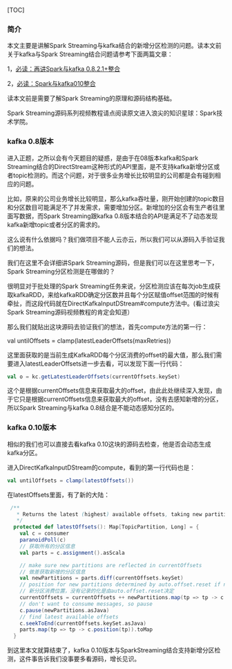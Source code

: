 [TOC]
### 简介
本文主要是讲解Spark Streaming与kafka结合的新增分区检测的问题。读本文前关于kafka与Spark Streaming结合问题请参考下面两篇文章：

1，[必读：再讲Spark与kafka 0.8.2.1+整合](https://mp.weixin.qq.com/s/FYw7dtQLLukAmkLqmQ0-Vg)

2，[必读：Spark与kafka010整合](https://mp.weixin.qq.com/s/AMxi1R2A-2wSEz8tsNc_vg)

读本文前是需要了解Spark Streaming的原理和源码结构基础。

Spark Streaming源码系列视频教程请点阅读原文进入浪尖的知识星球：Spark技术学院。

### kafka 0.8版本

进入正题，之所以会有今天题目的疑惑，是由于在08版本kafka和Spark Streaming结合的DirectStream这种形式的API里面，是不支持kafka新增分区或者topic检测的。而这个问题，对于很多业务增长比较明显的公司都是会有碰到相应的问题。

比如，原来的公司业务增长比较明显，那么kafka吞吐量，刚开始创建的topic数目和分区数目可能满足不了并发需求，需要增加分区。新增加的分区会有生产者往里面写数据，而Spark Streaming跟kafka 0.8版本结合的API是满足不了动态发现kafka新增topic或者分区的需求的。

这么说有什么依据吗？我们做项目不能人云亦云，所以我们可以从源码入手验证我们的想法。

我们在这里不会详细讲Spark Streaming源码，但是我们可以在这里思考一下，Spark Streaming分区检测是在哪做的？

很明显对于批处理的Spark Streaming任务来说，分区检测应该在每次job生成获取kafkaRDD，来给kafkaRDD确定分区数并且每个分区赋值offset范围的时候有牵扯，而这段代码就在DirectKafkaInputDStream#compute方法中。(看过浪尖Spark Streaming源码视频教程的肯定会知道）

那么我们就贴出这块源码去验证我们的想法，首先compute方法的第一行：

val untilOffsets = clamp(latestLeaderOffsets(maxRetries))

这里面获取的是当前生成KafkaRDD每个分区消费的offset的最大值，那么我们需要进入latestLeaderOffsets进一步去看，可以发现下面一行代码：

```scala
val o = kc.getLatestLeaderOffsets(currentOffsets.keySet)
```


这个是根据currentOffsets信息来获取最大的offset，由此此处继续深入发现，由于它只是根据currentOffsets信息来获取最大的offset，没有去感知新增的分区，所以Spark Streaming与kafka 0.8结合是不能动态感知分区的。

### kafka 0.10版本

相似的我们也可以直接去看kafka 0.10这块的源码去检查，他是否会动态生成kafka分区。

进入DirectKafkaInputDStream的compute，看到的第一行代码也是：
```scala
val untilOffsets = clamp(latestOffsets())
```


在latestOffsets里面，有了新的大陆：

```scala
 /**
   * Returns the latest (highest) available offsets, taking new partitions into account.
   */
  protected def latestOffsets(): Map[TopicPartition, Long] = {
    val c = consumer
    paranoidPoll(c)
    // 获取所有的分区信息
    val parts = c.assignment().asScala

    // make sure new partitions are reflected in currentOffsets
    // 做差获取新增的分区信息
    val newPartitions = parts.diff(currentOffsets.keySet)
    // position for new partitions determined by auto.offset.reset if no commit
    // 新分区消费位置，没有记录的化是由auto.offset.reset决定
    currentOffsets = currentOffsets ++ newPartitions.map(tp => tp -> c.position(tp)).toMap
    // don't want to consume messages, so pause
    c.pause(newPartitions.asJava)
    // find latest available offsets
    c.seekToEnd(currentOffsets.keySet.asJava)
    parts.map(tp => tp -> c.position(tp)).toMap
  }
```

到这里本文就算结束了，kafka 0.10版本与SparkStreaming结合支持新增分区检测，这件事告诉我们没事要多看源码，增长见识。

